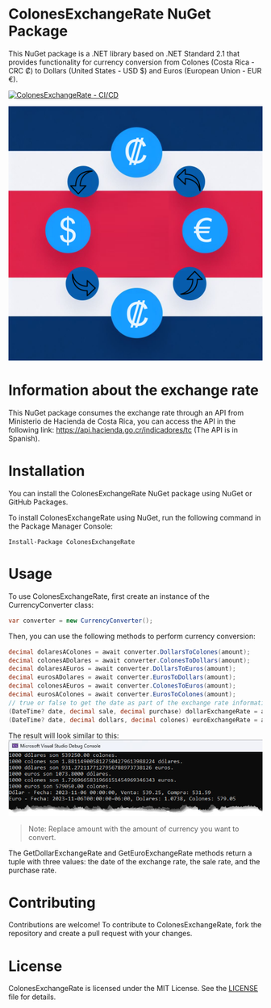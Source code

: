 # ColonesExchangeRate NuGet Package
This NuGet package is a .NET library based on .NET Standard 2.1 that provides functionality for currency conversion from Colones (Costa Rica - CRC ₡) to Dollars (United States - USD $) and Euros (European Union - EUR €).

[![ColonesExchangeRate - CI/CD](https://github.com/dsanchezcr/ColonesExchangeRate/actions/workflows/workflow.yaml/badge.svg)](https://github.com/dsanchezcr/ColonesExchangeRate/actions/workflows/workflow.yaml)

![](images/Icon.png)

# Information about the exchange rate
This NuGet package consumes the exchange rate through an API from Ministerio de Hacienda de Costa Rica, you can access the API in the following link: https://api.hacienda.go.cr/indicadores/tc (The API is in Spanish). 

# Installation
You can install the ColonesExchangeRate NuGet package using NuGet or GitHub Packages.

To install ColonesExchangeRate using NuGet, run the following command in the Package Manager Console:
```dotnetcli
Install-Package ColonesExchangeRate
```
# Usage
To use ColonesExchangeRate, first create an instance of the CurrencyConverter class:

```csharp
var converter = new CurrencyConverter();
```
Then, you can use the following methods to perform currency conversion:
```csharp
decimal dolaresAColones = await converter.DollarsToColones(amount);
decimal colonesADolares = await converter.ColonesToDollars(amount);
decimal dolaresAEuros = await converter.DollarsToEuros(amount);
decimal eurosADolares = await converter.EurosToDollars(amount);
decimal colonesAEuros = await converter.ColonesToEuros(amount);
decimal eurosAColones = await converter.EurosToColones(amount);
// true or false to get the date as part of the exchange rate information.
(DateTime? date, decimal sale, decimal purchase) dollarExchangeRate = await converter.GetDollarExchangeRate(true); 
(DateTime? date, decimal dollars, decimal colones) euroExchangeRate = await converter.GetEuroExchangeRate(true);
```
The result will look similar to this:
![Console Result](images/ConsoleResult.jpg)

> Note: Replace amount with the amount of currency you want to convert.

The GetDollarExchangeRate and GetEuroExchangeRate methods return a tuple with three values: the date of the exchange rate, the sale rate, and the purchase rate.

# Contributing
Contributions are welcome! To contribute to ColonesExchangeRate, fork the repository and create a pull request with your changes.

# License
ColonesExchangeRate is licensed under the MIT License. See the [LICENSE](/LICENSE) file for details.
